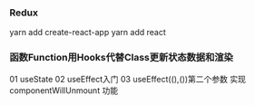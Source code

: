 ### Redux
yarn add create-react-app
yarn add react

### 函数Function用Hooks代替Class更新状态数据和渲染
01 useState
02 useEffect入门
03 useEffect((),())第二个参数 实现 componentWillUnmount 功能
